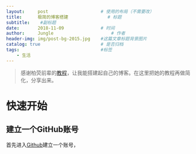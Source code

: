 ```yaml
---
layout:     post                    # 使用的布局（不需要改）
title:      极简的博客搭建               # 标题 
subtitle:    #副标题
date:       2018-11-09              # 时间
author:     Jungle                      # 作者
header-img: img/post-bg-2015.jpg    #这篇文章标题背景图片
catalog: true                       # 是否归档
tags:                               #标签
    - 生活
---
```


> 感谢柏荧前辈的[教程](https://www.jianshu.com/p/e68fba58f75c)，让我能搭建起自己的博客。在这里把她的教程再做简化，分享出来。

# 快速开始
## 建立一个GitHub账号

首先进入[Github](https://www.github.com)建立一个账号，
